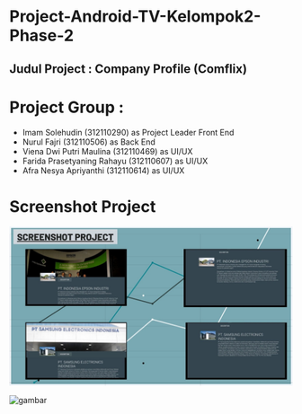 # Project-Android-TV-Kelompok2-Phase-2

## Judul Project : Company Profile (Comflix)

# Project Group :

- Imam Solehudin (312110290) as Project Leader Front End
- Nurul Fajri (312110506) as Back End
- Viena Dwi Putri Maulina (312110469) as UI/UX
- Farida Prasetyaning Rahayu (312110607) as UI/UX
- Afra Nesya Apriyanthi (312110614) as UI/UX

# Screenshot Project


![gambar](Screenshot_project.jpeg)


![gambar](Screenshot_project.jpeg2)
